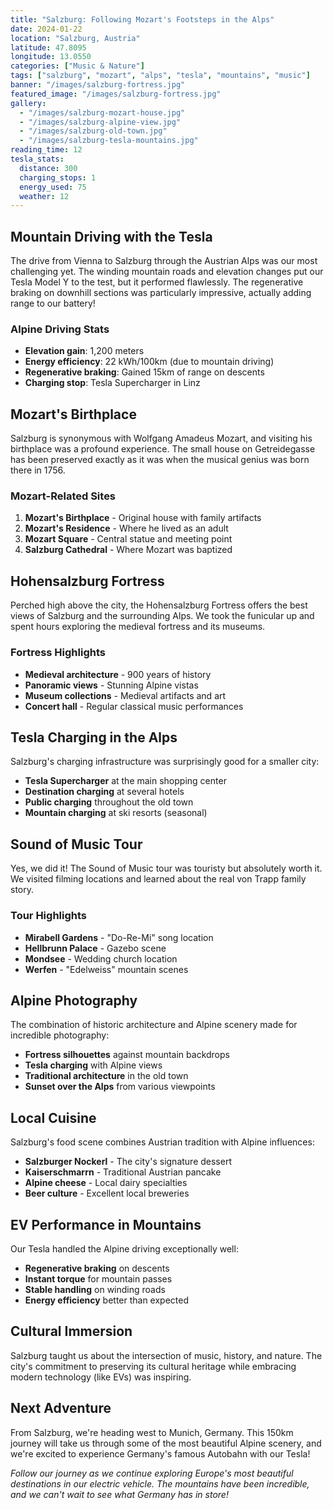 ```yaml
---
title: "Salzburg: Following Mozart's Footsteps in the Alps"
date: 2024-01-22
location: "Salzburg, Austria"
latitude: 47.8095
longitude: 13.0550
categories: ["Music & Nature"]
tags: ["salzburg", "mozart", "alps", "tesla", "mountains", "music"]
banner: "/images/salzburg-fortress.jpg"
featured_image: "/images/salzburg-fortress.jpg"
gallery:
  - "/images/salzburg-mozart-house.jpg"
  - "/images/salzburg-alpine-view.jpg"
  - "/images/salzburg-old-town.jpg"
  - "/images/salzburg-tesla-mountains.jpg"
reading_time: 12
tesla_stats:
  distance: 300
  charging_stops: 1
  energy_used: 75
  weather: 12
---
```


## Mountain Driving with the Tesla

The drive from Vienna to Salzburg through the Austrian Alps was our most challenging yet. The winding mountain roads and elevation changes put our Tesla Model Y to the test, but it performed flawlessly. The regenerative braking on downhill sections was particularly impressive, actually adding range to our battery!

### Alpine Driving Stats
- **Elevation gain**: 1,200 meters
- **Energy efficiency**: 22 kWh/100km (due to mountain driving)
- **Regenerative braking**: Gained 15km of range on descents
- **Charging stop**: Tesla Supercharger in Linz

## Mozart's Birthplace

Salzburg is synonymous with Wolfgang Amadeus Mozart, and visiting his birthplace was a profound experience. The small house on Getreidegasse has been preserved exactly as it was when the musical genius was born there in 1756.

### Mozart-Related Sites
1. **Mozart's Birthplace** - Original house with family artifacts
2. **Mozart's Residence** - Where he lived as an adult
3. **Mozart Square** - Central statue and meeting point
4. **Salzburg Cathedral** - Where Mozart was baptized

## Hohensalzburg Fortress

Perched high above the city, the Hohensalzburg Fortress offers the best views of Salzburg and the surrounding Alps. We took the funicular up and spent hours exploring the medieval fortress and its museums.

### Fortress Highlights
- **Medieval architecture** - 900 years of history
- **Panoramic views** - Stunning Alpine vistas
- **Museum collections** - Medieval artifacts and art
- **Concert hall** - Regular classical music performances

## Tesla Charging in the Alps

Salzburg's charging infrastructure was surprisingly good for a smaller city:

- **Tesla Supercharger** at the main shopping center
- **Destination charging** at several hotels
- **Public charging** throughout the old town
- **Mountain charging** at ski resorts (seasonal)

## Sound of Music Tour

Yes, we did it! The Sound of Music tour was touristy but absolutely worth it. We visited filming locations and learned about the real von Trapp family story.

### Tour Highlights
- **Mirabell Gardens** - "Do-Re-Mi" song location
- **Hellbrunn Palace** - Gazebo scene
- **Mondsee** - Wedding church location
- **Werfen** - "Edelweiss" mountain scenes

## Alpine Photography

The combination of historic architecture and Alpine scenery made for incredible photography:

- **Fortress silhouettes** against mountain backdrops
- **Tesla charging** with Alpine views
- **Traditional architecture** in the old town
- **Sunset over the Alps** from various viewpoints

## Local Cuisine

Salzburg's food scene combines Austrian tradition with Alpine influences:

- **Salzburger Nockerl** - The city's signature dessert
- **Kaiserschmarrn** - Traditional Austrian pancake
- **Alpine cheese** - Local dairy specialties
- **Beer culture** - Excellent local breweries

## EV Performance in Mountains

Our Tesla handled the Alpine driving exceptionally well:

- **Regenerative braking** on descents
- **Instant torque** for mountain passes
- **Stable handling** on winding roads
- **Energy efficiency** better than expected

## Cultural Immersion

Salzburg taught us about the intersection of music, history, and nature. The city's commitment to preserving its cultural heritage while embracing modern technology (like EVs) was inspiring.

## Next Adventure

From Salzburg, we're heading west to Munich, Germany. This 150km journey will take us through some of the most beautiful Alpine scenery, and we're excited to experience Germany's famous Autobahn with our Tesla!

*Follow our journey as we continue exploring Europe's most beautiful destinations in our electric vehicle. The mountains have been incredible, and we can't wait to see what Germany has in store!*
